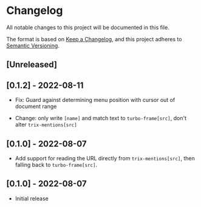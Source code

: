 # Changelog

All notable changes to this project will be documented in this file.

The format is based on [Keep a Changelog](https://keepachangelog.com/en/1.0.0/),
and this project adheres to [Semantic Versioning](https://semver.org/spec/v2.0.0.html).

## [Unreleased]

## [0.1.2] - 2022-08-11

- Fix: Guard against determining menu position with cursor out of document range

- Change: only write `[name]` and match text to `turbo-frame[src]`, don't alter
  `trix-mentions[src]`

## [0.1.0] - 2022-08-07

- Add support for reading the URL directly from `trix-mentions[src]`, then
  falling back to `turbo-frame[src]`.

## [0.1.0] - 2022-08-07

- Initial release
